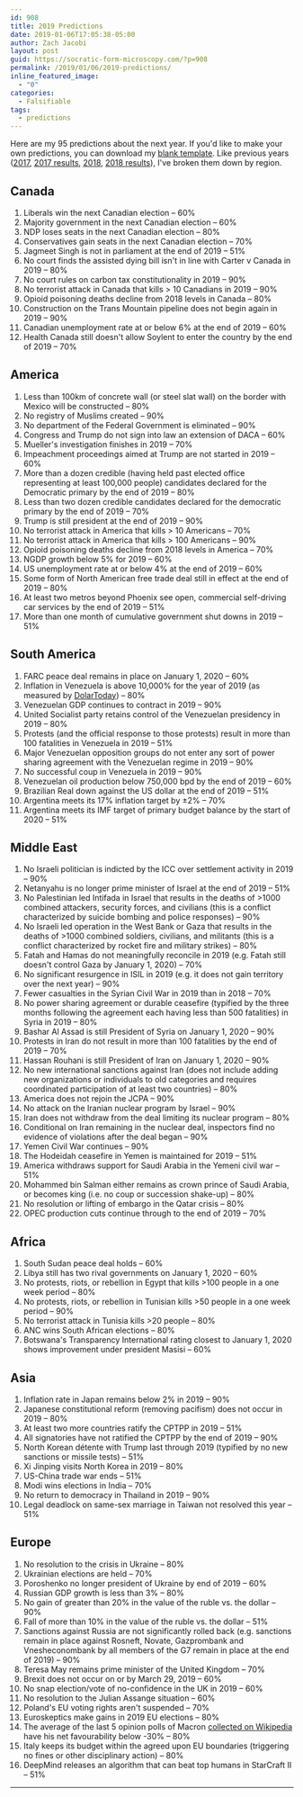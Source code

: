 ```yaml
---
id: 908
title: 2019 Predictions
date: 2019-01-06T17:05:38-05:00
author: Zach Jacobi
layout: post
guid: https://socratic-form-microscopy.com/?p=908
permalink: /2019/01/06/2019-predictions/
inline_featured_image:
  - "0"
categories:
  - Falsifiable
tags:
  - predictions
---
```


Here are my 95 predictions about the next year. If you'd like to make your own predictions, you can download my <a href="https://www.dropbox.com/s/cazijbqkpm9krlv/2019%20Predictions%20Blank.docx?dl=0">blank template</a>. Like previous years (<a href="{{ site.baseurl }}/2017/01/01/2017-predictions/">2017</a>, <a href="{{ site.baseurl }}/2018/01/01/grading-my-2017-predictions/">2017 results</a>, <a href="{{ site.baseurl }}/2018/01/03/2018-predictions/">2018</a>, <a href="{{ site.baseurl }}/2019/01/01/grading-my-2018-predictions/">2018 results</a>), I've broken them down by region.

<h2>Canada</h2>
<ol>
 	<li>Liberals win the next Canadian election – 60%</li>
 	<li>Majority government in the next Canadian election – 60%</li>
 	<li>NDP loses seats in the next Canadian election – 80%</li>
 	<li>Conservatives gain seats in the next Canadian election – 70%</li>
 	<li>Jagmeet Singh is not in parliament at the end of 2019 – 51%</li>
 	<li>No court finds the assisted dying bill isn't in line with Carter v Canada in 2019 – 80%</li>
 	<li>No court rules on carbon tax constitutionality in 2019 – 90%</li>
 	<li>No terrorist attack in Canada that kills &gt; 10 Canadians in 2019 – 90%</li>
 	<li>Opioid poisoning deaths decline from 2018 levels in Canada – 80%</li>
 	<li>Construction on the Trans Mountain pipeline does not begin again in 2019 – 90%</li>
 	<li>Canadian unemployment rate at or below 6% at the end of 2019 – 60%</li>
 	<li>Health Canada still doesn't allow Soylent to enter the country by the end of 2019 – 70%</li>
</ol>

<!--more-->

<h2>America</h2>
<ol>
 	<li>Less than 100km of concrete wall (or steel slat wall) on the border with Mexico will be constructed – 80%</li>
 	<li>No registry of Muslims created – 90%</li>
 	<li>No department of the Federal Government is eliminated – 90%</li>
 	<li>Congress and Trump do not sign into law an extension of DACA – 60%</li>
 	<li>Mueller's investigation finishes in 2019 – 70%</li>
 	<li>Impeachment proceedings aimed at Trump are not started in 2019 – 60%</li>
 	<li>More than a dozen credible (having held past elected office representing at least 100,000 people) candidates declared for the Democratic primary by the end of 2019 – 80%</li>
 	<li>Less than two dozen credible candidates declared for the democratic primary by the end of 2019 – 70%</li>
 	<li>Trump is still president at the end of 2019 – 90%</li>
 	<li>No terrorist attack in America that kills &gt; 10 Americans – 70%</li>
 	<li>No terrorist attack in America that kills &gt; 100 Americans – 90%</li>
 	<li>Opioid poisoning deaths decline from 2018 levels in America – 70%</li>
 	<li>NGDP growth below 5% for 2019 – 60%</li>
 	<li>US unemployment rate at or below 4% at the end of 2019 – 60%</li>
 	<li>Some form of North American free trade deal still in effect at the end of 2019 – 80%</li>
 	<li>At least two metros beyond Phoenix see open, commercial self-driving car services by the end of 2019 – 51%</li>
 	<li>More than one month of cumulative government shut downs in 2019 – 51%</li>
</ol>
<h2>South America</h2>
<ol>
 	<li>FARC peace deal remains in place on January 1, 2020 – 60%</li>
 	<li>Inflation in Venezuela is above 10,000% for the year of 2019 (as measured by <a href="https://dolartoday.com/indicadores/">DolarToday</a>) – 80%</li>
 	<li>Venezuelan GDP continues to contract in 2019 – 90%</li>
 	<li>United Socialist party retains control of the Venezuelan presidency in 2019 – 80%</li>
 	<li>Protests (and the official response to those protests) result in more than 100 fatalities in Venezuela in 2019 – 51%</li>
 	<li>Major Venezuelan opposition groups do not enter any sort of power sharing agreement with the Venezuelan regime in 2019 – 90%</li>
 	<li>No successful coup in Venezuela in 2019 – 90%</li>
 	<li>Venezuelan oil production below 750,000 bpd by the end of 2019 – 60%</li>
 	<li>Brazilian Real down against the US dollar at the end of 2019 – 51%</li>
 	<li>Argentina meets its 17% inflation target by ±2% – 70%</li>
 	<li>Argentina meets its IMF target of primary budget balance by the start of 2020 – 51%</li>
</ol>
<h2>Middle East</h2>
<ol>
 	<li>No Israeli politician is indicted by the ICC over settlement activity in 2019 – 90%</li>
 	<li>Netanyahu is no longer prime minister of Israel at the end of 2019 – 51%</li>
 	<li>No Palestinian led Intifada in Israel that results in the deaths of &gt;1000 combined attackers, security forces, and civilians (this is a conflict characterized by suicide bombing and police responses) – 90%</li>
 	<li>No Israeli led operation in the West Bank or Gaza that results in the deaths of &gt;1000 combined soldiers, civilians, and militants (this is a conflict characterized by rocket fire and military strikes) – 80%</li>
 	<li>Fatah and Hamas do not meaningfully reconcile in 2019 (e.g. Fatah still doesn't control Gaza by January 1, 2020) – 70%</li>
 	<li>No significant resurgence in ISIL in 2019 (e.g. it does not gain territory over the next year) – 90%</li>
 	<li>Fewer casualties in the Syrian Civil War in 2019 than in 2018 – 70%</li>
 	<li>No power sharing agreement or durable ceasefire (typified by the three months following the agreement each having less than 500 fatalities) in Syria in 2019 – 80%</li>
 	<li>Bashar Al Assad is still President of Syria on January 1, 2020 – 90%</li>
 	<li>Protests in Iran do not result in more than 100 fatalities by the end of 2019 – 70%</li>
 	<li>Hassan Rouhani is still President of Iran on January 1, 2020 – 90%</li>
 	<li>No new international sanctions against Iran (does not include adding new organizations or individuals to old categories and requires coordinated participation of at least two countries) – 80%</li>
 	<li>America does not rejoin the JCPA – 90%</li>
 	<li>No attack on the Iranian nuclear program by Israel – 90%</li>
 	<li>Iran does not withdraw from the deal limiting its nuclear program – 80%</li>
 	<li>Conditional on Iran remaining in the nuclear deal, inspectors find no evidence of violations after the deal began – 90%</li>
 	<li>Yemen Civil War continues – 90%</li>
 	<li>The Hodeidah ceasefire in Yemen is maintained for 2019 – 51%</li>
 	<li>America withdraws support for Saudi Arabia in the Yemeni civil war – 51%</li>
 	<li>Mohammed bin Salman either remains as crown prince of Saudi Arabia, or becomes king (i.e. no coup or succession shake-up) – 80%</li>
 	<li>No resolution or lifting of embargo in the Qatar crisis – 80%</li>
 	<li>OPEC production cuts continue through to the end of 2019 – 70%</li>
</ol>
<h2>Africa</h2>
<ol>
 	<li>South Sudan peace deal holds – 60%</li>
 	<li>Libya still has two rival governments on January 1, 2020 – 60%</li>
 	<li>No protests, riots, or rebellion in Egypt that kills &gt;100 people in a one week period – 80%</li>
 	<li>No protests, riots, or rebellion in Tunisian kills &gt;50 people in a one week period – 90%</li>
 	<li>No terrorist attack in Tunisia kills &gt;20 people – 80%</li>
 	<li>ANC wins South African elections – 80%</li>
 	<li>Botswana's Transparency International rating closest to January 1, 2020 shows improvement under president Masisi – 60%</li>
</ol>
<h2>Asia</h2>
<ol>
 	<li>Inflation rate in Japan remains below 2% in 2019 – 90%</li>
 	<li>Japanese constitutional reform (removing pacifism) does not occur in 2019 – 80%</li>
 	<li>At least two more countries ratify the CPTPP in 2019 – 51%</li>
 	<li>All signatories have not ratified the CPTPP by the end of 2019 – 90%</li>
 	<li>North Korean détente with Trump last through 2019 (typified by no new sanctions or missile tests) – 51%</li>
 	<li>Xi Jinping visits North Korea in 2019 – 80%</li>
 	<li>US-China trade war ends – 51%</li>
 	<li>Modi wins elections in India – 70%</li>
 	<li>No return to democracy in Thailand in 2019 – 90%</li>
 	<li>Legal deadlock on same-sex marriage in Taiwan not resolved this year – 51%</li>
</ol>
<h2>Europe</h2>
<ol>
 	<li>No resolution to the crisis in Ukraine – 80%</li>
 	<li>Ukrainian elections are held – 70%</li>
 	<li>Poroshenko no longer president of Ukraine by end of 2019 – 60%</li>
 	<li>Russian GDP growth is less than 3% – 80%</li>
 	<li>No gain of greater than 20% in the value of the ruble vs. the dollar – 90%</li>
 	<li>Fall of more than 10% in the value of the ruble vs. the dollar – 51%</li>
 	<li>Sanctions against Russia are not significantly rolled back (e.g. sanctions remain in place against Rosneft, Novate, Gazprombank and Vnesheconombank by all members of the G7 remain in place at the end of 2019) – 90%</li>
 	<li>Teresa May remains prime minister of the United Kingdom – 70%</li>
 	<li>Brexit does not occur on or by March 29, 2019 – 60%</li>
 	<li>No snap election/vote of no-confidence in the UK in 2019 – 60%</li>
 	<li>No resolution to the Julian Assange situation – 60%</li>
 	<li>Poland's EU voting rights aren't suspended – 70%</li>
 	<li>Euroskeptics make gains in 2019 EU elections – 80%</li>
 	<li>The average of the last 5 opinion polls of Macron <a href="https://en.wikipedia.org/wiki/Opinion_polling_on_the_Emmanuel_Macron_presidency">collected on Wikipedia</a> have his net favourability below -30% – 80%</li>
 	<li>Italy keeps its budget within the agreed upon EU boundaries (triggering no fines or other disciplinary action) – 80%</li>
 	<li>DeepMind releases an algorithm that can beat top humans in StarCraft II – 51%</li>
</ol>

<hr class="post-end" />
